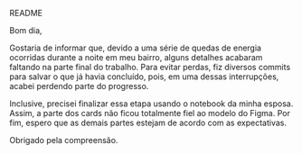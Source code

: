 README

Bom dia,

Gostaria de informar que, devido a uma série de quedas de energia ocorridas durante a noite em meu bairro, alguns detalhes acabaram faltando na parte final do trabalho. Para evitar perdas, fiz diversos commits para salvar o que já havia concluído, pois, em uma dessas interrupções, acabei perdendo parte do progresso.

Inclusive, precisei finalizar essa etapa usando o notebook da minha esposa. Assim, a parte dos cards não ficou totalmente fiel ao modelo do Figma. Por fim, espero que as demais partes estejam de acordo com as expectativas.

Obrigado pela compreensão.
